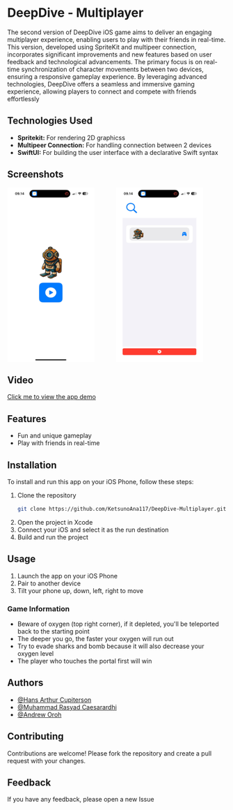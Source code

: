 # DeepDive - Multiplayer
The second version of DeepDive iOS game aims to deliver an engaging multiplayer experience, enabling users to play with their friends in real-time. This version, developed using SpriteKit and multipeer connection, incorporates significant improvements and new features based on user feedback and technological advancements. The primary focus is on real-time synchronization of character movements between two devices, ensuring a  responsive gameplay experience. By leveraging advanced technologies, DeepDive offers a seamless and immersive gaming experience, allowing players to connect and compete with friends effortlessly

## Technologies Used

- **Spritekit:** For rendering 2D graphicss
- **Multipeer Connection:** For handling connection between 2 devices
- **SwiftUI:** For building the user interface with a declarative Swift syntax

## Screenshots

<div style="display: flex; overflow-x: auto; gap: 50px;">
  <img src="./AppScreenshot/DeepDive-Homepage.jpeg" alt="App Screenshot" width="200" height="400">
  <img src="./AppScreenshot/DeepDive-MatchmakingLobby.jpeg" alt="App Screenshot" width="200" height="400">
</div>

## Video
<a href="https://youtube.com/shorts/6wNOgE8Jfxs?feature=share" target="_blank">
  Click me to view the app demo
</a>

## Features

- Fun and unique gameplay
- Play with friends in real-time

## Installation

To install and run this app on your iOS Phone, follow these steps:

1. Clone the repository
    ```bash
    git clone https://github.com/KetsunoAna117/DeepDive-Multiplayer.git
    ```
2. Open the project in Xcode
3. Connect your iOS and select it as the run destination
4. Build and run the project

## Usage

1. Launch the app on your iOS Phone
2. Pair to another device 
3. Tilt your phone up, down, left, right to move

### Game Information
-  Beware of oxygen (top right corner), if it depleted, you'll be teleported back to the starting point
-  The deeper you go, the faster your oxygen will run out
-  Try to evade sharks and bomb because it will also decrease your oxygen level
-  The player who touches the portal first will win

## Authors

- [@Hans Arthur Cupiterson](https://www.github.com/KetsunoAna117)
- [@Muhammad Rasyad Caesarardhi](https://github.com/mrasyadc)
- [@Andrew Oroh](https://github.com/Andreworoh27)

## Contributing

Contributions are welcome! Please fork the repository and create a pull request with your changes.

## Feedback

If you have any feedback, please open a new Issue
